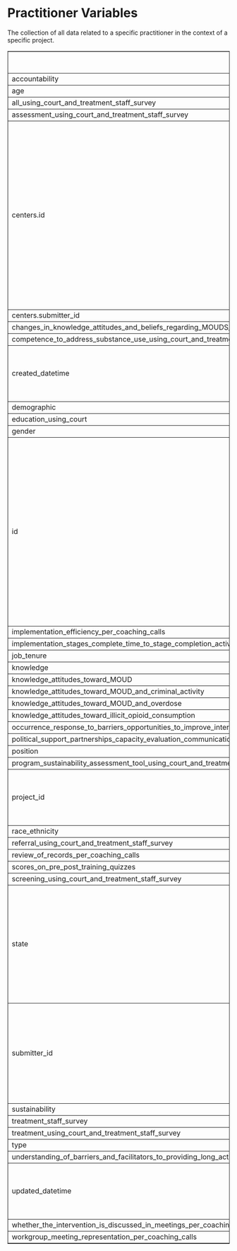 # Practitioner Variables

The collection of all data related to a specific practitioner in the context of a specific project.


<table border="1" class="dataframe">
  <thead>
    <tr style="text-align: right;">
      <th>Variable Name</th>
      <th>Description</th>
      <th>Possible Values</th>
    </tr>
  </thead>
  <tbody>
    <tr>
      <td>accountability</td>
      <td>tbd</td>
      <td>boolean</td>
    </tr>
    <tr>
      <td>age</td>
      <td>tbd</td>
      <td>integer</td>
    </tr>
    <tr>
      <td>all_using_court_and_treatment_staff_survey</td>
      <td>tbd</td>
      <td>string</td>
    </tr>
    <tr>
      <td>assessment_using_court_and_treatment_staff_survey</td>
      <td>tbd</td>
      <td>string</td>
    </tr>
    <tr>
      <td>centers.id</td>
      <td>A 128-bit identifier. Depending on the mechanism used to generate it, it is either guaranteed to be different from all other UUIDs/GUIDs generated until 3400 AD or extremely likely to be different. Its relatively small size lends itself well to sorting, ordering, and hashing of all sorts, storing in databases, simple allocation, and ease of programming in general.</td>
      <td>string</td>
    </tr>
    <tr>
      <td>centers.submitter_id</td>
      <td>No description</td>
      <td>string</td>
    </tr>
    <tr>
      <td>changes_in_knowledge_attitudes_and_beliefs_regarding_MOUDS_using_unspecified_staff_surveys_and_interviews</td>
      <td>tbd</td>
      <td>string</td>
    </tr>
    <tr>
      <td>competence_to_address_substance_use_using_court_and_treatment_staff_survey</td>
      <td>tbd</td>
      <td>string</td>
    </tr>
    <tr>
      <td>created_datetime</td>
      <td>A combination of date and time of day in the form [-]CCYY-MM-DDThh:mm:ss[Z|(+|-)hh:mm]</td>
      <td>string<br>null</td>
    </tr>
    <tr>
      <td>demographic</td>
      <td>tbd</td>
      <td>boolean</td>
    </tr>
    <tr>
      <td>education_using_court</td>
      <td>tbd</td>
      <td>string</td>
    </tr>
    <tr>
      <td>gender</td>
      <td>tbd</td>
      <td>string</td>
    </tr>
    <tr>
      <td>id</td>
      <td>A 128-bit identifier. Depending on the mechanism used to generate it, it is either guaranteed to be different from all other UUIDs/GUIDs generated until 3400 AD or extremely likely to be different. Its relatively small size lends itself well to sorting, ordering, and hashing of all sorts, storing in databases, simple allocation, and ease of programming in general.</td>
      <td>string</td>
    </tr>
    <tr>
      <td>implementation_efficiency_per_coaching_calls</td>
      <td>tbd</td>
      <td>string</td>
    </tr>
    <tr>
      <td>implementation_stages_complete_time_to_stage_completion_activities_completed_within_each_stage_using_stages_of_implementation_completion</td>
      <td>tbd</td>
      <td>string</td>
    </tr>
    <tr>
      <td>job_tenure</td>
      <td>tbd</td>
      <td>string</td>
    </tr>
    <tr>
      <td>knowledge</td>
      <td>tbd</td>
      <td>boolean</td>
    </tr>
    <tr>
      <td>knowledge_attitudes_toward_MOUD</td>
      <td>tbd</td>
      <td>string</td>
    </tr>
    <tr>
      <td>knowledge_attitudes_toward_MOUD_and_criminal_activity</td>
      <td>tbd</td>
      <td>string</td>
    </tr>
    <tr>
      <td>knowledge_attitudes_toward_MOUD_and_overdose</td>
      <td>tbd</td>
      <td>string</td>
    </tr>
    <tr>
      <td>knowledge_attitudes_toward_illicit_opioid_consumption</td>
      <td>tbd</td>
      <td>string</td>
    </tr>
    <tr>
      <td>occurrence_response_to_barriers_opportunities_to_improve_intervention_surveys_per_coaching_calls</td>
      <td>tbd</td>
      <td>string</td>
    </tr>
    <tr>
      <td>political_support_partnerships_capacity_evaluation_communications_using_court_and_treatment_staff_survey</td>
      <td>tbd</td>
      <td>string</td>
    </tr>
    <tr>
      <td>position</td>
      <td>tbd</td>
      <td>string</td>
    </tr>
    <tr>
      <td>program_sustainability_assessment_tool_using_court_and_treatment_staff_survey</td>
      <td>tbd</td>
      <td>string</td>
    </tr>
    <tr>
      <td>project_id</td>
      <td>Unique ID for any specific defined piece of work that is undertaken or attempted to meet a single requirement.</td>
      <td>string</td>
    </tr>
    <tr>
      <td>race_ethnicity</td>
      <td>tbd</td>
      <td>string</td>
    </tr>
    <tr>
      <td>referral_using_court_and_treatment_staff_survey</td>
      <td>tbd</td>
      <td>string</td>
    </tr>
    <tr>
      <td>review_of_records_per_coaching_calls</td>
      <td>tbd</td>
      <td>string</td>
    </tr>
    <tr>
      <td>scores_on_pre_post_training_quizzes</td>
      <td>tbd</td>
      <td>number</td>
    </tr>
    <tr>
      <td>screening_using_court_and_treatment_staff_survey</td>
      <td>tbd</td>
      <td>string</td>
    </tr>
    <tr>
      <td>state</td>
      <td>The current state of the object.</td>
      <td>uploading<br>uploaded<br>md5summing<br>md5summed<br>validating<br>error<br>invalid<br>suppressed<br>redacted<br>live<br>validated<br>submitted<br>released</td>
    </tr>
    <tr>
      <td>submitter_id</td>
      <td>A project-specific identifier for a node. This property is the calling card/nickname/alias for a unit of submission. It can be used in place of the UUID for identifying or recalling a node.</td>
      <td>string</td>
    </tr>
    <tr>
      <td>sustainability</td>
      <td>tbd</td>
      <td>boolean</td>
    </tr>
    <tr>
      <td>treatment_staff_survey</td>
      <td>tbd</td>
      <td>string</td>
    </tr>
    <tr>
      <td>treatment_using_court_and_treatment_staff_survey</td>
      <td>tbd</td>
      <td>string</td>
    </tr>
    <tr>
      <td>type</td>
      <td>No description</td>
      <td>string</td>
    </tr>
    <tr>
      <td>understanding_of_barriers_and_facilitators_to_providing_long_acting_injectable_MOUDS_using_unspecified_staff_surveys_and_interviews</td>
      <td>tbd</td>
      <td>string</td>
    </tr>
    <tr>
      <td>updated_datetime</td>
      <td>A combination of date and time of day in the form [-]CCYY-MM-DDThh:mm:ss[Z|(+|-)hh:mm]</td>
      <td>string<br>null</td>
    </tr>
    <tr>
      <td>whether_the_intervention_is_discussed_in_meetings_per_coaching_calls</td>
      <td>tbd</td>
      <td>boolean</td>
    </tr>
    <tr>
      <td>workgroup_meeting_representation_per_coaching_calls</td>
      <td>tbd</td>
      <td>string</td>
    </tr>
  </tbody>
</table>